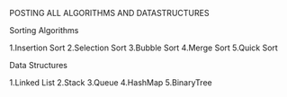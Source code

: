 POSTING ALL ALGORITHMS AND DATASTRUCTURES 

Sorting Algorithms

1.Insertion Sort 
2.Selection Sort
3.Bubble Sort
4.Merge Sort
5.Quick Sort





Data Structures 

1.Linked List
2.Stack 
3.Queue
4.HashMap
5.BinaryTree
